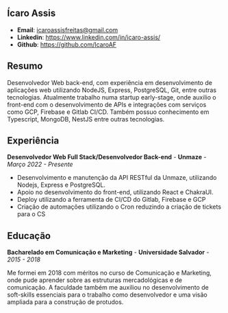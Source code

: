 ## Ícaro Assis

- **Email**: icaroassisfreitas@gmail.com
- **Linkedin**: https://www.linkedin.com/in/icaro-assis/
- **Github**: https://github.com/IcaroAF

## Resumo
Desenvolvedor Web back-end, com experiência em desenvolvimento de aplicações web utilizando NodeJS, Express, PostgreSQL, Git, entre outras tecnologias. Atualmente trabalho numa startup early-stage, onde auxilio o front-end com o desenvolvimento de APIs e integrações com serviços como GCP, Firebase e Gitlab CI/CD. Também possuo conhecimento em Typescript, MongoDB, NestJS entre outras tecnologias.

## Experiência

**Desenvolvedor Web Full Stack/Desenvolvedor Back-end** - **Unmaze** - *Março 2022 - Presente*

- Desenvolvimento e manutenção da API RESTful da Unmaze, utilizando Nodejs, Express e PostgreSQL.
- Apoio no desenvolvimento do front-end, utilizando React e ChakraUI.
- Deploy utilizando a ferramenta de CI/CD do Gitlab, Firebase e GCP
- Criação de automações utilizando o Cron reduzindo a criação de tickets para o CS

## Educação

**Bacharelado em Comunicação e Marketing** - **Universidade Salvador** - *2015 - 2018*

Me formei em 2018 com méritos no curso de Comunicação e Marketing, onde pude aprender sobre as estruturas mercadológicas e de comunicação. A faculdade também me auxiliou no desenvolvimento de soft-skills essenciais para o trabalho como desenvolvedor e uma visão ampliada para a construção de protudos.